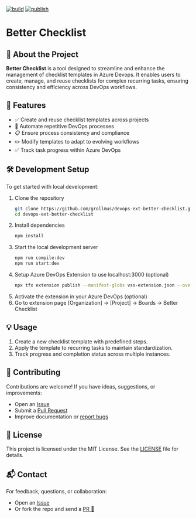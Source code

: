 [![build](https://github.com/grollmus/devops-ext-better-checklist/actions/workflows/build.yml/badge.svg?branch=main)](https://github.com/grollmus/devops-ext-better-checklist/actions/workflows/build.yml) [![publish](https://github.com/grollmus/devops-ext-better-checklist/actions/workflows/publish.yml/badge.svg?branch=main)](https://github.com/grollmus/devops-ext-better-checklist/actions/workflows/publish.yml)

# Better Checklist

## 📌 About the Project

**Better Checklist** is a tool designed to streamline and enhance the management of checklist templates in Azure Devops. It enables users to create, manage, and reuse checklists for complex recurring tasks, ensuring consistency and efficiency across DevOps workflows.

## 🚀 Features

- ✅ Create and reuse checklist templates across projects
- 🔁 Automate repetitive DevOps processes
- 📋 Ensure process consistency and compliance
- ✏️ Modify templates to adapt to evolving workflows
- ✅ Track task progress within Azure DevOps

## 🛠 Development Setup

To get started with local development:

1. Clone the repository
   ```sh
   git clone https://github.com/grollmus/devops-ext-better-checklist.git
   cd devops-ext-better-checklist
   ````
2. Install dependencies
   ```sh
   npm install
   ````
3. Start the local development server
   ```sh
   npm run compile:dev
   npm run start:dev
   ```
4. Setup Azure DevOps Extension to use localhost:3000 (optional)
   ```sh
   npx tfx extension publish --manifest-globs vss-extension.json --overrides-file vss-extension.dev.json --share-with [YOUR PRIVATE AZURE DEVOPS]
   ```
5. Activate the extension in your Azure DevOps (optional)
6. Go to extension page
   [Organization] -> [Project] -> Boards -> Better Checklist

## 💡 Usage

1. Create a new checklist template with predefined steps.
2. Apply the template to recurring tasks to maintain standardization.
3. Track progress and completion status across multiple instances.

## 🤝 Contributing
Contributions are welcome!
If you have ideas, suggestions, or improvements:

- Open an [Issue](https://github.com/grollmus/devops-ext-better-checklist/issues/new/choose)
- Submit a [Pull Request](https://github.com/grollmus/devops-ext-better-checklist/compare)
- Improve documentation or [report bugs](https://github.com/grollmus/devops-ext-better-checklist/issues/new?template=bug.md)

## 📄 License

This project is licensed under the MIT License. See the [LICENSE](LICENSE) file for details.

## 📬 Contact

For feedback, questions, or collaboration:

- Open an [Issue](https://github.com/grollmus/devops-ext-better-checklist/issues/new/choose)
- Or fork the repo and send a [PR 🚀](https://github.com/grollmus/devops-ext-better-checklist/compare)